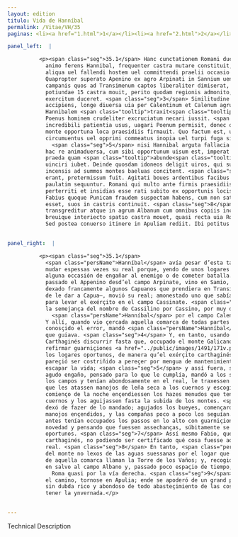 ```yaml
---
layout: edition
titulo: Vida de Hanníbal
permalink: /Vitae/VH/35
paginas: <li><a href="1.html">1</a></li><li><a href="2.html">2</a></li><li><a href="3.html">3</a></li><li><a href="4.html">4</a></li><li><a href="5.html">5</a></li><li><a href="6.html">6</a></li><li><a href="7.html">7</a></li><li><a href="8.html">8</a></li><li><a href="9.html">9</a></li><li><a href="10.html">10</a></li><li><a href="11.html">11</a></li><li><a href="12.html">12</a></li><li><a href="13.html">13</a></li><li><a href="14.html">14</a></li><li><a href="15.html">15</a></li><li><a href="16.html">16</a></li><li><a href="17.html">17</a></li><li><a href="18.html">18</a></li><li><a href="19.html">19</a></li><li><a href="20.html">20</a></li><li><a href="21.html">21</a></li><li><a href="22.html">22</a></li><li><a href="23.html">23</a></li><li><a href="24.html">24</a></li><li><a href="25.html">25</a></li><li><a href="26.html">26</a></li><li><a href="27.html">27</a></li><li><a href="28.html">28</a></li><li><a href="29.html">29</a></li><li><a href="30.html">30</a></li><li><a href="31.html">31</a></li><li><a href="32.html">32</a></li><li><a href="33.html">33</a></li><li><a href="34.html">34</a></li><li><a href="35.html">35</a></li><li><a href="36.html">36</a></li><li><a href="37.html">37</a></li><li><a href="38.html">38</a></li><li><a href="39.html">39</a></li><li><a href="40.html">40</a></li><li><a href="41.html">41</a></li><li><a href="42.html">42</a></li><li><a href="43.html">43</a></li><li><a href="44.html">44</a></li><li><a href="45.html">45</a></li><li><a href="46.html">46</a></li><li><a href="47.html">47</a></li><li><a href="48.html">48</a></li><li><a href="49.html">49</a></li><li><a href="50.html">50</a></li><li><a href="51.html">51</a></li><li><a href="52.html">52</a></li><li><a href="53.html">53</a></li><li><a href="54.html">54</a></li><li><a href="55.html">55</a></li><li><a href="56.html">56</a></li><li><a href="57.html">57</a></li><li><a href="58.html">58</a></li><li><a href="59.html">59</a></li><li><a href="60.html">60</a></li><li><a href="61.html">61</a></li><li><a href="62.html">62</a></li><li><a href="63.html">63</a></li><li><a href="64.html">64</a></li><li><a href="65.html">65</a></li><li><a href="66.html">66</a></li><li><a href="67.html">67</a></li><li><a href="68.html">68</a></li><li><a href="69.html">69</a></li><li><a href="70.html">70</a></li><li><a href="71.html">71</a></li><li><a href="72.html">72</a></li><li><a href="73.html">73</a></li><li><a href="74.html">74</a></li><li><a href="75.html">75</a></li><li><a href="76.html">76</a></li><li><a href="77.html">77</a></li><li><a href="78.html">78</a></li><li><a href="79.html">79</a></li><li><a href="80.html">80</a></li><li><a href="81.html">81</a></li><li><a href="82.html">82</a></li><li><a href="83.html">83</a></li><li><a href="84.html">84</a></li><li><a href="85.html">85</a></li><li><a href="86.html">86</a></li><li><a href="87.html">87</a></li><li><a href="88.html">88</a></li><li><a href="89.html">89</a></li><li><a href="90.html">90</a></li><li><a href="91.html">91</a></li><li><a href="92.html">92</a></li><li><a href="93.html">93</a></li><li><a href="94.html">94</a></li><li><a href="95.html">95</a></li><li><a href="96.html">96</a></li>

panel_left:  |

          <p><span class="seg">35.1</span> Hanc cunctationem Romani ducis iniquo
            animo ferens Hannibal, frequenter castra mutare constituit, ut pluribus adeundis locis
            aliqua uel fallendi hostem uel committendi praelii occasio oriretur. <span class="seg">2</span>
            Quapropter superato Apenino ex agro Arpinati in Sannium uenit, pauloque post quibusdam
            campanis quos ad Transimenum captos liberaliter dimiserat, afferentibus spem Capuae
            potiundae 15 castra mouit, perito quodam regionis admonito, ut in agrum Cassinatem
            exercitum duceret. <span class="seg">3</span> Similitudine nominis Cassilinum dux itineris pro Cassino
            accipiens, longe diuersa uia per Calentinum et Calenum agrum in campum Stellantem
            Hannibalem <span class="tooltip">traxit<span class="tooltiptext"><span class="om"><i>om. </i></span> <span class="siglas">F</span> duxit <span class="siglas">P</span> </span></span>. Vbi cum septa undique montibus et fluminibus regio teneretur, cognito errore,
            Poenus hominem crudeliter excruciatum necari iussit. <span class="seg">4</span> Fabius per id tempus
            incredibili patientia usus, uagari Poenum permisit, donec occupato Gallicano et Casilino
            monte opportuna loca praesidiis firmauit. Quo factum est, ut Punicus exercitus prope
            circumuentus uel opprimi commeatus inopia uel turpi fuga sibi consulere cogeretur;
              <span class="seg">5</span> nisi Hannibal arguta fallacia frustrato hoste periculum euitasset. Nam
            hac re animaduersa, cum sibi opportunum uisum est, imperat militibus suis, ut ex agresti
            praeda quam <span class="tooltip">abunde<span class="tooltiptext">habunde <span class="siglas">F S</span> </span></span> in castris habebat, ad duo milia boum ad se deducant. Horum cornua facibus
            uinciri iubet. Deinde quosdam idoneos deligit uiros, qui sub primam uigiliam facibus
            incensis ad summos montes baeluas concitent. <span class="seg">6</span> Nihil ex iis quae imperata
            erant, pretermissum fuit. Agitati boues ardentibus facibus summa montium petunt. Copiae
            paulatim sequuntur. Romani qui multo ante firmis praesidiis saltus occupauerant, re noua
            perterriti et insidias esse rati subito ex opportunis locis discessere. <span class="seg">7</span>
            Fabius quoque Punicam fraudem suspectam habens, cum non satis constaret quidnam rei
            esset, suos in castris continuit. <span class="seg">8</span> Interim Poenus haud procul ab aquis <span class="tooltip">Suessanis<span class="tooltiptext">sinuessanis <span class="siglas">E F G M N P R S U W r s</span> </span></span>, quem locum hac tempestate incolae regionis Turrim Balneorum appellant, saltum
            transgreditur atque in agrum Albanum cum omnibus copiis incolumibus sese recipit,
            breuique interiecto spatio castra mouet, quasi recta uia Romam petiturus. <span class="seg">9</span>
            Sed postea conuerso itinere in Apuliam rediit. Ibi potitus oppido Glereno <span class="tooltip">opulento<span class="tooltiptext">opulenti <span class="siglas">U</span> </span></span> sane et <span class="tooltip">abundanti<span class="tooltiptext">habundanti <span class="siglas">F G M P S W s</span> </span></span> omni <span class="tooltip">copia<span class="tooltiptext">copiarum <span class="siglas">G r s</span> </span></span> rerum hyberna in iis locis habere constituit.</p>
        

panel_right:  |

          <p><span class="seg">35.1</span>
            <span class="persName">Hanníbal</span> avía pesar d’esta tardança del capitán romano y determinó
            mudar espessas vezes su real porque, yendo de unos logares en otros, podiesse nasçer
            alguna occasión de engañar al enemigo o de cometer batalla. <span class="seg">2</span> Por ende,
            passado el Appenino desd’el campo Arpinate, vino en Samio, y poco después –por aver
            dexado francamente algunos Capuanos que prendiera en Transimeno que le davan esperança
            de le dar a Capua–, movió su real; amonestado uno que sabía la tierra que le guiasse
            para levar el exérçito en el campo Cassinate. <span class="seg">3</span> Y el que guiava, engañado de
            la semejança del nombre de Cassilino por Cassino, por muy diversa vía levó a
              <span class="persName">Hanníbal</span> por el campo Calentino y Caleno fasta el campo Stellate.
            Y allí, quando vio çercada aquella comarca de todas partes de montes y de ríos,
            conosçido el error, mandó <span class="persName">Hanníbal</span> atormentar y matar cruelmente al
            que guiava. <span class="seg">4</span> Y, en tanto, usando Fabio de increýble paciencia, dexó al
            Carthaginés discurrir fasta que, occupado el monte Galicano y Casilino, pudo poner y
            refirmar guarniçiones <a href="../public/images/1491/171v.png" target="new"><img class="facs" src="https://alfonsodepalencia.github.io/Vitae/public/images/facs_icon.jpg"/></a>[171v,a] de gente en
            los logares oportunos, de manera qu’el exérçito carthaginés o púnico, quasi atajado,
            pareçió ser costriñido a pereçer por mengua de mantenimientos o a fuyr feamente por
            escapar la vida; <span class="seg">5</span> y assí fuera, sino que <span class="persName">Hanníbal</span> con
            agudo engaño, pensado para lo que le cumplía, mandó a los suyos que, de lo robado por
            los campos y tenían abondosamente en el real, le traxessen fasta dos mill bueyes y mandó
            que les atassen manojos de leña seca a los cuernos y escogió varones ydóneos que en el
            comienço de la noche ençendiessen los hazes menudos que tenían atados los bueyes en los
            cuernos y los aguijassen fasta la subida de los montes. <span class="seg">6</span> Ninguna cosa se
            dexó de fazer de lo mandado; agujados los bueyes, començaron sobir los montes con sus
            manojos ençendidos, y las compañas poco a poco los seguían. Y los romanos, que mucho
            antes tenían occupados los passos en lo alto con guarniçiones de gente, espantados de la
            novedad y pensando que fuessen assechanças, súbitamente se partieron de los logares
            oportunos. <span class="seg">7</span> Assí mesmo Fabio, que tenía sospecha de engaño púnico o
            carthaginés, no podiendo ser certificado qué cosa fuesse aquello, detovo los suyos en el
            real. <span class="seg">8</span> En tanto, <span class="persName">Hanníbal</span> pudo passar de la otra parte
            del monte no lexos de las aguas suessanas por el logar que en este tiempo los moradores
            de aquella comarca llaman la Torre de los Vaños; y, recogidas todas sus compañas, llegó
            en salvo al campo Albano y, passado poco espaçio de tiempo, movió el real faza
              Roma quasi por la vía derecha. <span class="seg">9</span> Mas después, buelto
            el camino, tornose en Apulia; ende se apoderó de un grand pueblo llamado Glereno, logar
            sin dubda rico y abondoso de todo abasteçimiento de las cosas neçessarias, y quiso allí
            tener la ynvernada.</p>
        

---
```


Technical Description 